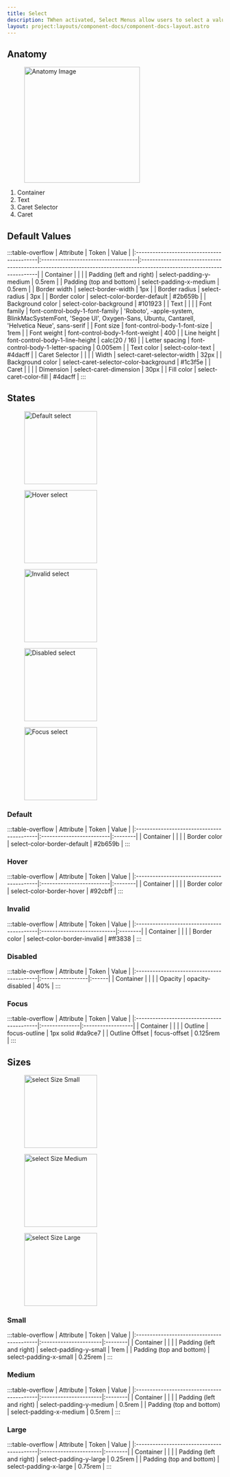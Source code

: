 ```yaml
---
title: Select
description: TWhen activated, Select Menus allow users to select a value from a list. Once a value is selected, the Select Menu displays the selected value.
layout: project:layouts/component-docs/component-docs-layout.astro
---
```


## Anatomy

<div class="spec-container -anatomy">
    <figure><img loading="lazy" width="270px" src="/img/components/select/select-anatomy.png" alt="Anatomy Image"/></figure>
    <ol>
        <li>Container</li>
        <li>Text</li>
  <li>Caret Selector</li>
  <li>Caret</li>
    </ol>
</div>

## Default Values

:::table-overflow
| Attribute                                 | Token                              | Value                                                                                                                 |
|:------------------------------------------|:-----------------------------------|:----------------------------------------------------------------------------------------------------------------------|
| <span class="attr-title">Container</span> |                                    |                                                                                                                       |
| Padding (left and right)                  | select-padding-y-medium             | 0.5rem                                                                                                                |
| Padding (top and bottom)                  | select-padding-x-medium             | 0.5rem                                                                                                                |
| Border width                              | select-border-width                 | 1px                                                                                                                   |
| Border radius                             | select-radius                       | 3px                                                                                                                   |
| Border color                              | select-color-border-default         | #2b659b                                                                                                               |
| Background color                          | select-color-background     | #101923                                                                                                               |
| <span class="attr-title">Text</span>     |                                    |                                                                                                                       |
| Font family                               | font-control-body-1-font-family    | 'Roboto', -apple-system, BlinkMacSystemFont, 'Segoe UI', Oxygen-Sans, Ubuntu, Cantarell, 'Helvetica Neue', sans-serif |
| Font size                                 | font-control-body-1-font-size      | 1rem                                                                                                                  |
| Font weight                               | font-control-body-1-font-weight    | 400                                                                                                                   |
| Line height                               | font-control-body-1-line-height    | calc(20 / 16)                                                                                                         |
| Letter spacing                            | font-control-body-1-letter-spacing | 0.005em                                                                                                               |
| Text color                                | select-color-text           | #4dacff                                                                                                               |
| <span class="attr-title">Caret Selector</span>     |                                    |                                                                                                                       |
| Width                                 | select-caret-selector-width           | 32px                                                                                                               |
| Background color                            | select-caret-selector-color-background | #1c3f5e                                                                                                               |
| <span class="attr-title">Caret</span>     |                                    |                                                                                                                       |
| Dimension                             | select-caret-dimension                       | 30px                                                                                                                   |
| Fill color                             | select-caret-color-fill                       |  #4dacff                                                                                                    |
:::

## States

<div class="spec-container -examples">
    <figure><img loading="lazy" width="170" src="/img/components/select/select-default.png" alt="Default select"/></figure>
    <figure><img loading="lazy" width="170" src="/img/components/select/select-hover.png" alt="Hover select"/></figure>
    <figure><img loading="lazy" width="170" src="/img/components/select/select-invalid.png" alt="Invalid select"/></figure>
    <figure><img loading="lazy" width="170" src="/img/components/select/select-disabled.png" alt="Disabled select"/></figure>
    <figure><img loading="lazy" width="170" src="/img/components/select/select-focus.png" alt="Focus select"/></figure>
</div>

### Default

:::table-overflow
| Attribute                                 | Token                    | Value   |
|:------------------------------------------|:-------------------------|:--------|
| <span class="attr-title">Container</span> |                          |         |
| Border color                              | select-color-border-default | #2b659b |
:::

### Hover

:::table-overflow
| Attribute                                 | Token                    | Value   |
|:------------------------------------------|:-------------------------|:--------|
| <span class="attr-title">Container</span> |                          |         |
| Border color                              | select-color-border-hover | #92cbff |
:::

### Invalid

:::table-overflow
| Attribute                                 | Token                      | Value   |
|:------------------------------------------|:---------------------------|:--------|
| <span class="attr-title">Container</span> |                            |         |
| Border color                              | select-color-border-invalid | #ff3838 |
:::

### Disabled

:::table-overflow
| Attribute                                 | Token            | Value |
|:------------------------------------------|:-----------------|:------|
| <span class="attr-title">Container</span> |                  |       |
| Opacity                                   | opacity-disabled | 40%   |
:::

### Focus

:::table-overflow
| Attribute                                 | Token         | Value             |
|:------------------------------------------|:--------------|:------------------|
| <span class="attr-title">Container</span> |               |                   |
| Outline                                   | focus-outline | 1px solid #da9ce7 |
| Outline Offset                            | focus-offset  | 0.125rem          |
:::

## Sizes

<div class="spec-container -examples">
    <figure><img loading="lazy" width="170" src="/img/components/select/select-small.png" alt="select Size Small"/></figure>
    <figure><img loading="lazy" width="170" src="/img/components/select/select-medium.png" alt="select Size Medium"/></figure>
    <figure><img loading="lazy" width="170" src="/img/components/select/select-large.png" alt="select Size Large"/></figure>
</div>

### Small

:::table-overflow
| Attribute                                 | Token                 | Value   |
|:------------------------------------------|:----------------------|:--------|
| <span class="attr-title">Container</span> |                       |         |
| Padding (left and right)                      | select-padding-y-small | 1rem  |
| Padding (top and bottom)                      | select-padding-x-small | 0.25rem |
:::

### Medium

:::table-overflow
| Attribute                                 | Token                 | Value   |
|:------------------------------------------|:----------------------|:--------|
| <span class="attr-title">Container</span> |                       |         |
| Padding (left and right)                      | select-padding-y-medium | 0.5rem  |
| Padding (top and bottom)                      | select-padding-x-medium | 0.5rem |
:::

### Large

:::table-overflow
| Attribute                                 | Token                 | Value   |
|:------------------------------------------|:----------------------|:--------|
| <span class="attr-title">Container</span> |                       |         |
| Padding (left and right)                      | select-padding-y-large | 0.25rem  |
| Padding (top and bottom)                      | select-padding-x-large | 0.75rem |
:::
